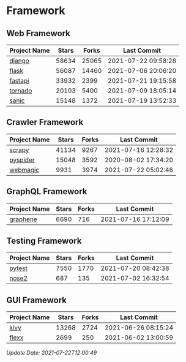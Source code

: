 # Framework

## Web Framework
| Project Name | Stars | Forks | Last Commit |
| ------------ | ----- | ----- | ----------- |
| [django](https://github.com/django/django) | 58634 | 25065 | 2021-07-22 09:58:28 |
| [flask](https://github.com/pallets/flask) | 56087 | 14460 | 2021-07-06 20:06:20 |
| [fastapi](https://github.com/tiangolo/fastapi) | 33932 | 2399 | 2021-07-21 19:15:58 |
| [tornado](https://github.com/tornadoweb/tornado) | 20103 | 5400 | 2021-07-09 18:05:14 |
| [sanic](https://github.com/sanic-org/sanic) | 15148 | 1372 | 2021-07-19 13:52:33 |

## Crawler Framework
| Project Name | Stars | Forks | Last Commit |
| ------------ | ----- | ----- | ----------- |
| [scrapy](https://github.com/scrapy/scrapy) | 41134 | 9267 | 2021-07-16 12:28:32 |
| [pyspider](https://github.com/binux/pyspider) | 15048 | 3592 | 2020-08-02 17:34:20 |
| [webmagic](https://github.com/code4craft/webmagic) | 9931 | 3974 | 2021-07-22 05:02:46 |

## GraphQL Framework
| Project Name | Stars | Forks | Last Commit |
| ------------ | ----- | ----- | ----------- |
| [graphene](https://github.com/graphql-python/graphene) | 6690 | 716 | 2021-07-16 17:12:09 |

## Testing Framework
| Project Name | Stars | Forks | Last Commit |
| ------------ | ----- | ----- | ----------- |
| [pytest](https://github.com/pytest-dev/pytest) | 7550 | 1770 | 2021-07-20 08:42:38 |
| [nose2](https://github.com/nose-devs/nose2) | 687 | 135 | 2021-07-02 16:32:54 |

## GUI Framework
| Project Name | Stars | Forks | Last Commit |
| ------------ | ----- | ----- | ----------- |
| [kivy](https://github.com/kivy/kivy) | 13268 | 2724 | 2021-06-26 08:15:24 |
| [flexx](https://github.com/flexxui/flexx) | 2699 | 250 | 2021-06-02 13:00:59 |

*Update Date: 2021-07-22T12:00:49*
